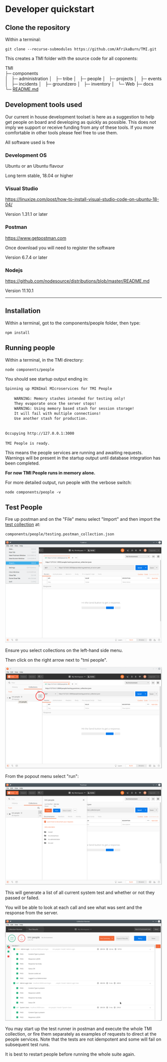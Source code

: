 # Developer quickstart

## Clone the repository

Within a terminal:

```
git clone --recurse-submodules https://github.com/AfrikaBurn/TMI.git
```

This creates a TMI folder with the source code for all coponents:

TMI\
├─ components\
│   ├─ administration
│   ├─ tribe
│   ├─ people
│   ├─ projects
│   ├─ events
│   ├─ incidents
│   ├─ groundzero
│   ├─ inventory
│   └─ Web
├─ docs\
└─ [README.md](../README.md)


## Development tools used
Our current in house development toolset is here as a suggestion to help get people on board and developing as quickly as possible. This does not imply we support or receive funding from any of these tools. If you more comfortable in other tools please feel free to use them.

All software used is free

### Development OS
Ubuntu or an Ubuntu flavour

Long term stable, 18.04 or higher

### Visual Studio
https://linuxize.com/post/how-to-install-visual-studio-code-on-ubuntu-18-04/

Version 1.31.1 or later

### Postman
https://www.getpostman.com

Once download you will need to register the software

Version 6.7.4 or later

### Nodejs
https://github.com/nodesource/distributions/blob/master/README.md

Version 11.10.1

<hr />

## Installation
Within a terminal, got to the components/people folder, then type:
```
npm install
```

## Running people

Within a terminal, in the TMI directory:
```
node components/people
```

You should see startup output ending in:

```
Spinning up MINImal MIcroservices for TMI People

    WARNING: Memory stashes intended for testing only!
    They evaporate once the server stops!
    WARNING: Using memory based stash for session storage!
    It will fail with multiple connections!
    Use another stash for production.


Occupying http://127.0.0.1:3000

TMI People is ready.
```

This means the people services are running and awaiting requests.
Warnings will be present in the startup output until database integration has been completed.


**For now TMI People runs in memory alone.**

For more detailed output, run people with the verbose switch:

```
node components/people -v
```

## Test People

Fire up postman and on the "File" menu select "Import" and then import the [test collection](https://github.com/AfrikaBurn/tmi-people/blob/master/testing.postman_collection.json) at:
```
components/people/testing.postman_collection.json
```

![Postman screenshot](./images/Postman-import.png)

Ensure you select collections on the left-hand side menu.

Then click on the right arrow next to "tmi people".

![Postman screenshot](./images/Postman-collections.png)

From the popout menu select "run":

![Postman screenshot](./images/Postman-run.png)

This will generate a list of all current system test and whether or not they passed or failed.

You will be able to look at each call and see what was sent and the response from the server.

![Postman screenshot](./images/Postman-results.png)

You may start up the test runner in postman and execute the whole TMI collection, or fire them separately as examples of requests to direct at the people services. Note that the tests are not idempotent and some will fail on subsequent test runs.

It is best to restart people before running the whole suite again.
